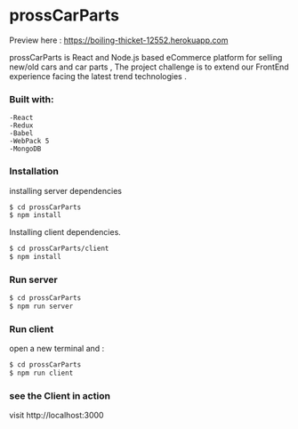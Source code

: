# prossCarParts

Preview here : https://boiling-thicket-12552.herokuapp.com

prossCarParts is React and Node.js based eCommerce platform for selling new/old cars and car parts ,
The project challenge is to extend our FrontEnd experience facing the latest trend technologies .

### Built with:

    -React
    -Redux
    -Babel
    -WebPack 5
    -MongoDB

### Installation

installing server dependencies

```sh
$ cd prossCarParts
$ npm install
```

Installing client dependencies.

```sh
$ cd prossCarParts/client
$ npm install
```

### Run server

```sh
$ cd prossCarParts
$ npm run server
```

### Run client

open a new terminal and :

```sh
$ cd prossCarParts
$ npm run client
```

### see the Client in action

visit http://localhost:3000
